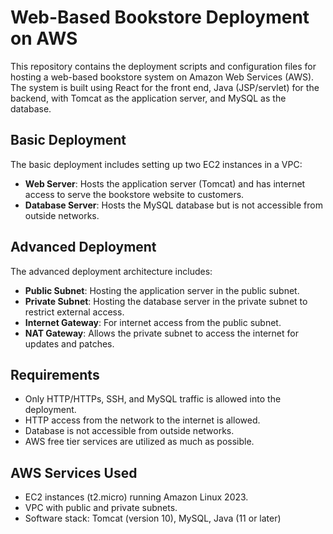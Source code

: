 # Web-Based Bookstore Deployment on AWS

This repository contains the deployment scripts and configuration files for hosting a web-based bookstore system on Amazon Web Services (AWS). The system is built using React for the front end, Java (JSP/servlet) for the backend, with Tomcat as the application server, and MySQL as the database.

## Basic Deployment

The basic deployment includes setting up two EC2 instances in a VPC:
- **Web Server**: Hosts the application server (Tomcat) and has internet access to serve the bookstore website to customers.
- **Database Server**: Hosts the MySQL database but is not accessible from outside networks.

## Advanced Deployment

The advanced deployment architecture includes:
- **Public Subnet**: Hosting the application server in the public subnet.
- **Private Subnet**: Hosting the database server in the private subnet to restrict external access.
- **Internet Gateway**: For internet access from the public subnet.
- **NAT Gateway**: Allows the private subnet to access the internet for updates and patches.

## Requirements

- Only HTTP/HTTPs, SSH, and MySQL traffic is allowed into the deployment.
- HTTP access from the network to the internet is allowed.
- Database is not accessible from outside networks.
- AWS free tier services are utilized as much as possible.

## AWS Services Used

- EC2 instances (t2.micro) running Amazon Linux 2023.
- VPC with public and private subnets.
- Software stack: Tomcat (version 10), MySQL, Java (11 or later)
